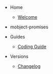 - Home

  - [Welcome](/)

- mobject-promises

- Guides

  - [Coding Guide](https://mobject-dev-team.github.io/mobject-coding-convention/#/)

- Versions

  - [Changelog](changelog.md)
